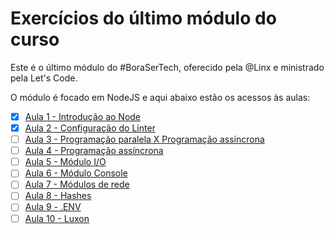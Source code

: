 # Exercícios do último módulo do curso
Este é o último módulo do #BoraSerTech, oferecido pela @Linx e ministrado pela Let's Code.

O módulo é focado em NodeJS e aqui abaixo estão os acessos às aulas:

- [X] [Aula 1 - Introdução ao Node](https://github.com/Lucacks/Lets-Code/tree/main/818-linx-main/src/intro-10-02-2022)
- [X] [Aula 2 - Configuração do Linter](https://github.com/Lucacks/Lets-Code/tree/main/818-linx-main/src/linter-15-02-2022)
- [ ] [Aula 3 - Programação paralela X Programação assíncrona](https://github.com/Lucacks/Lets-Code/tree/main/818-linx-main)
- [ ] [Aula 4 - Programação assíncrona](https://github.com/Lucacks/Lets-Code/tree/main/818-linx-main)
- [ ] [Aula 5 - Módulo I/O](https://github.com/Lucacks/Lets-Code/tree/main/818-linx-main)
- [ ] [Aula 6 - Módulo Console](https://github.com/Lucacks/Lets-Code/tree/main/818-linx-main)
- [ ] [Aula 7 - Módulos de rede](https://github.com/Lucacks/Lets-Code/tree/main/818-linx-main)
- [ ] [Aula 8 - Hashes](https://github.com/Lucacks/Lets-Code/tree/main/818-linx-main)
- [ ] [Aula 9 - .ENV](https://github.com/Lucacks/Lets-Code/tree/main/818-linx-main)
- [ ] [Aula 10 - Luxon](https://github.com/Lucacks/Lets-Code/tree/main/818-linx-main)